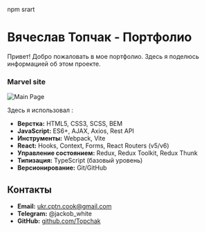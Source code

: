 npm srart

# Вячеслав Топчак - Портфолио

Привет! Добро пожаловать в мое портфолио. Здесь я поделюсь информацией об этом проекте.



### Marvel site
<!-- ![ilustration](https://github.com/Topchak/Potrfolio-ShopReact/raw/main/screen-1.jpg) -->
![Main Page](https://github.com/Topchak/React-Marvel/publick/images/marvelMain.png)

Здесь я использовал :



- **Верстка:** HTML5, CSS3, SCSS, BEM
- **JavaScript:** ES6+, AJAX, Axios, Rest API
- **Инструменты:** Webpack, Vite
- **React:** Hooks, Context, Forms, React Routers (v5/v6)
- **Управление состоянием:** Redux, Redux Toolkit, Redux Thunk
- **Типизация:** TypeScript (базовый уровень)
- **Версионирование:** Git/GitHub

## Контакты

- **Email:** ukr.cptn.cook@gmail.com
- **Telegram:** @jackob_white
- **GitHub:** [github.com/Topchak](https://github.com/Topchak)



